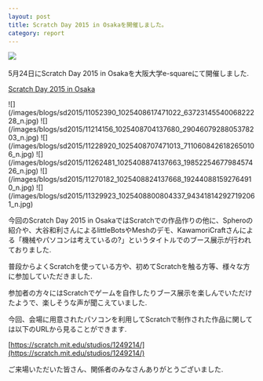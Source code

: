 ```yaml
---
layout: post
title: Scratch Day 2015 in Osakaを開催しました。
category: report
---
```


![](/scratchday2015/ScratchDayLogo-Osaka.png)

5月24日にScratch Day 2015 in Osakaを大阪大学e-squareにて開催しました.

[Scratch Day 2015 in Osaka](/scratchday2015/)

<div class="gallery">
  ![](/images/blogs/sd2015/11052390_1025408617471022_6372314554006822228_n.jpg)
  ![](/images/blogs/sd2015/11214156_1025408704137680_2904607928805378203_n.jpg)
  ![](/images/blogs/sd2015/11228920_1025408707471013_7110608426182650106_n.jpg)
  ![](/images/blogs/sd2015/11262481_1025408874137663_1985225467798457426_n.jpg)
  ![](/images/blogs/sd2015/11270182_1025408824137668_192440881592764910_n.jpg)
  ![](/images/blogs/sd2015/11329923_1025408800804337_943418142927192061_n.jpg)
</div>

今回のScratch Day 2015 in OsakaではScratchでの作品作りの他に、Spheroの紹介や、大谷和利さんによるlittleBotsやMeshのデモ、KawamoriCraftさんによる「機械やパソコンは考えているの?」というタイトルでのブース展示が行われておりました.

普段からよくScratchを使っている方や、初めてScratchを触る方等、様々な方に参加していただきました.

参加者の方々にはScratchでゲームを自作したりブース展示を楽しんでいただけたようで、楽しそうな声が聞こえていました.

今回、会場に用意されたパソコンを利用してScratchで制作された作品に関しては以下のURLから見ることができます.

[https://scratch.mit.edu/studios/1249214/](https://scratch.mit.edu/studios/1249214/)

ご来場いただいた皆さん、関係者のみなさんありがとうございました.

